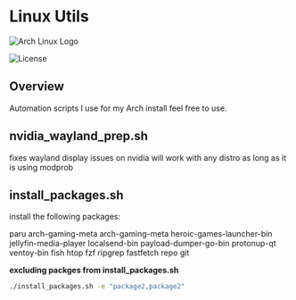 # Linux Utils

![Arch Linux Logo](https://archlinux.org/favicon.ico)

![License](https://img.shields.io/badge/license-MIT-blue.svg)

## Overview

Automation scripts I use for my Arch install  feel free to use.

## nvidia_wayland_prep.sh

fixes wayland display issues on nvidia will work with any distro as long as it is using modprob

## install_packages.sh

install the following packages:

paru arch-gaming-meta arch-gaming-meta heroic-games-launcher-bin jellyfin-media-player localsend-bin payload-dumper-go-bin protonup-qt ventoy-bin fish htop fzf ripgrep fastfetch repo git

**excluding packges from  install_packages.sh**
   ```bash
   ./install_packages.sh -e "package2,package2"
